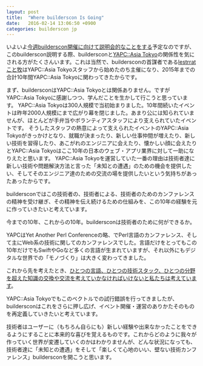 ```yaml
---
layout: post
title:  "Where builderscon Is Going"
date:   2016-02-14 13:06:50 +0900
categories: builderscon jp
---
```


いよいよ[今週builderscon開催に向けて説明会的なことをする](http://eventdots.jp/event/579495)予定なのですが、このbuilderscon説明する際、buildersconと[YAPC::Asia Tokyo](http://yapcasia.org/2015/)の関係性を気にされる方がたくさんいます。これは当然で、buildersconの首謀者である[lestrratこと牧](https://twitter.com/lestrrat)はYAPC::Asia Tokyoスタッフから始めたのち主催になり、2015年までの合計10年間YAPC::Asia Tokyoに関わってきたからです。

まず、buildersconはYAPC::Asia Tokyoとは関係ありません。ですがYAPC::Asia Tokyoに感謝しつつ、学んだことを生かして行こうと思っています。
YAPC::Asia Tokyoは300人規模で当初始まりました。10年間続いたイベントは昨年2000人規模にまで広がり幕を閉じました。あまり公には知られていませんが、ほとんどが手弁当やボランティアスタッフにより支えられていたイベントです。
そうしたスタッフの熱意によって支えられたイベントのYAPC::Asia Tokyoがきっかけとなり、就職が決まったり、新しい仕事仲間が増えたり、新しい技術を習得したり、あこがれのエンジニアに会えたり、懐かしい顔に会えたりとYAPC::Asia Tokyoはここ10年の日本のウェブ・アプリ業界に対して一助になりえたと思います。
YAPC::Asia Tokyoを運営していた一番の理由は技術者達に新しい技術や問題解決方法と言った「未知との遭遇」のための機会を提供したい、そしてそのエンジニア達のための交流の場を提供したいという気持ちがあったあったからです。

buildersconではこの技術者の、技術者による、技術者のためのカンファレンスの精神を受け継ぎ、その精神を伝え続けるための仕組みを、この10年の経験を元に作っていきたいと考えています。

今までの10年、これからの10年。buildersconは技術者のために何ができるか。

YAPCはYet Another Perl Conferenceの略、でPerl言語のカンファレンス、そして主にWeb系の技術に関してのカンファレンスでした。言語だけをとってもこの10年だけでもSwiftやGoなど多くの言語が生まれていますが、それ以外にもデジタルな世界での「モノづくり」は大きく変わってきました。

これから先を考えたとき、[ひとつの言語、ひとつの技術スタック、ひとつの分野を超えた知識の交換や交流を考えていかなければいけないと私たちは考えています](http://blog.builderscon.io/builderscon/2015/08/18/mission-statement.html)。

YAPC::Asia Tokyoでもこのベクトルでの試行錯誤を行ってきましたが、buildersconはこれをさらに押し広げ、イベント開催・運営のありかたそのものを再定義していきたいと考えています。

技術者はユーザーに（もちろん自らにも）新しい経験や出来なかったことをできるようにすることに本来的な喜びを覚えるものです。これからどのように我々が作っていく世界が変遷していくのかはわかりませんが、どんな状況になっても、技術者達に「未知との遭遇」をそして「楽しくて心地のいい、壁ない技術カンファレンス」buildersconを開こうと思います。